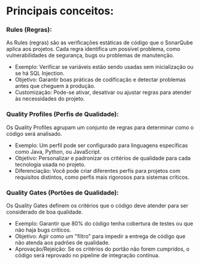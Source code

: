 # Principais conceitos:

### Rules (Regras):
As Rules (regras) são as verificações estáticas de código que o SonarQube aplica aos projetos. Cada regra identifica um possível problema, como vulnerabilidades de segurança, bugs ou problemas de manutenção.

- Exemplo: Verificar se variáveis estão sendo usadas sem inicialização ou se há SQL Injection.
- Objetivo: Garantir boas práticas de codificação e detectar problemas antes que cheguem à produção.
- Customização: Pode-se ativar, desativar ou ajustar regras para atender às necessidades do projeto.


### Quality Profiles (Perfis de Qualidade):
Os Quality Profiles agrupam um conjunto de regras para determinar como o código será analisado.

- Exemplo: Um perfil pode ser configurado para linguagens específicas como Java, Python, ou JavaScript.
- Objetivo: Personalizar e padronizar os critérios de qualidade para cada tecnologia usada no projeto.
- Diferenciação: Você pode criar diferentes perfis para projetos com requisitos distintos, como perfis mais rigorosos para sistemas críticos.


### Quality Gates (Portões de Qualidade):
Os Quality Gates definem os critérios que o código deve atender para ser considerado de boa qualidade.

- Exemplo: Garantir que 80% do código tenha cobertura de testes ou que não haja bugs críticos.
- Objetivo: Agir como um "filtro" para impedir a entrega de código que não atenda aos padrões de qualidade.
- Aprovação/Rejeição: Se os critérios do portão não forem cumpridos, o código será reprovado no pipeline de integração contínua.